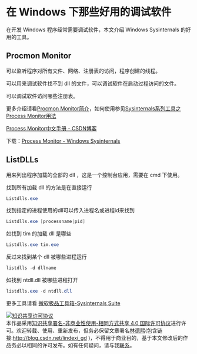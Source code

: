 
# 在 Windows 下那些好用的调试软件

在开发 Windows 程序经常需要调试软件，本文介绍 Windows Sysinternals 的好用的工具。

<!--more-->


<!-- csdn -->
<div id="toc"></div>
<!-- 标签：调试 -->


## Procmon Monitor

可以监听程序对所有文件、网络、注册表的访问，程序创建的线程。

可以用来调试软件找不到 dll 的文件，可以调试软件在启动过程访问的文件。

可以调试软件访问哪些注册表。

更多介绍请看[Procmon Monitor简介](https://blog.csdn.net/zhongguoren666/article/details/7087749 )，如何使用参见[Sysinternals系列工具之Process Monitor用法](https://blog.csdn.net/mvtechnology/article/details/6971786 )

[Process Monitor中文手册 - CSDN博客](https://blog.csdn.net/whatday/article/details/8758380 )

下载：[Process Monitor - Windows Sysinternals](https://docs.microsoft.com/en-us/sysinternals/downloads/procmon )

## ListDLLs

用来列出程序加载的全部的 dll ，这是一个控制台应用，需要在 cmd 下使用。

找到所有加载 dll 的方法是在直接运行

```csharp
Listdlls.exe
```

找到指定的进程使用的dll可以传入进程名或进程id来找到

```csharp
Listdlls.exe [processname|pid]
```

如找到 tim 的加载 dll 是哪些

```csharp
Listdlls.exe tim.exe
```

反过来找到某个 dll 被哪些进程运行

```csharp
listdlls -d dllname
```

如找到 ntdll.dll 被哪些进程打开

```csharp
listdlls.exe -d ntdll.dll
```

更多工具请看 [微软极品工具箱-Sysinternals Suite](https://www.cnblogs.com/zhaoqingqing/p/5641934.html )





<a rel="license" href="http://creativecommons.org/licenses/by-nc-sa/4.0/"><img alt="知识共享许可协议" style="border-width:0" src="https://licensebuttons.net/l/by-nc-sa/4.0/88x31.png" /></a><br />本作品采用<a rel="license" href="http://creativecommons.org/licenses/by-nc-sa/4.0/">知识共享署名-非商业性使用-相同方式共享 4.0 国际许可协议</a>进行许可。欢迎转载、使用、重新发布，但务必保留文章署名[林德熙](http://blog.csdn.net/lindexi_gd)(包含链接:http://blog.csdn.net/lindexi_gd )，不得用于商业目的，基于本文修改后的作品务必以相同的许可发布。如有任何疑问，请与我[联系](mailto:lindexi_gd@163.com)。